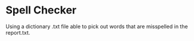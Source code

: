 # Spell Checker
Using a dictionary .txt file able to pick out words that are misspelled in the report.txt.
